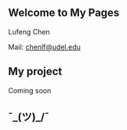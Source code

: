 ## Welcome to My Pages

Lufeng Chen   

Mail: chenlf@udel.edu

## My project

Coming soon

## ¯\_(ツ)_/¯
